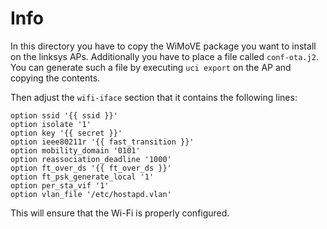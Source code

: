 # Info

In this directory you have to copy the WiMoVE package you want to install on the linksys APs. Additionally you have to place a file called `conf-ota.j2`. You can generate such a file by executing `uci export` on the AP and copying the contents.

Then adjust the `wifi-iface` section that it contains the following lines:

```text
option ssid '{{ ssid }}'
option isolate '1'
option key '{{ secret }}'
option ieee80211r '{{ fast_transition }}'
option mobility_domain '0101'
option reassociation_deadline '1000'
option ft_over_ds '{{ ft_over_ds }}'
option ft_psk_generate_local '1'
option per_sta_vif '1'
option vlan_file '/etc/hostapd.vlan'
```

This will ensure that the Wi-Fi is properly configured.